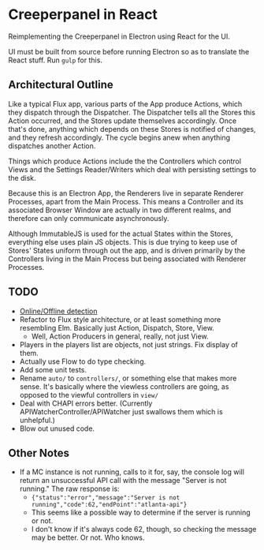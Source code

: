 Creeperpanel in React
=====================

Reimplementing the Creeperpanel in Electron using React for the UI.

UI must be built from source before running Electron so as to translate the React stuff.  Run `gulp` for this.



Architectural Outline
---------------------

Like a typical Flux app, various parts of the App produce Actions, which they dispatch through the Dispatcher.  The Dispatcher tells all the Stores this Action occurred, and the Stores update themselves accordingly.  Once that's done, anything which depends on these Stores is notified of changes, and they refresh accordingly.  The cycle begins anew when anything dispatches another Action.

Things which produce Actions include the the Controllers which control Views and the Settings Reader/Writers which deal with persisting settings to the disk.

Because this is an Electron App, the Renderers live in separate Renderer Processes, apart from the Main Process.  This means a Controller and its associated Browser Window are actually in two different realms, and therefore can only communicate asynchronously.

Although ImmutableJS is used for the actual States within the Stores, everything else uses plain JS objects.  This is due trying to keep use of Stores' States uniform through out the app, and is driven primarily by the Controllers living in the Main Process but being associated with Renderer Processes.



TODO
----

- [Online/Offline detection](http://electron.atom.io/docs/v0.36.7/tutorial/online-offline-events/)
- Refactor to Flux style architecture, or at least something more resembling Elm.  Basically just Action, Dispatch, Store, View.
	- Well, Action Producers in general, really, not just View.
- Players in the players list are objects, not just strings.  Fix display of them.
- Actually use Flow to do type checking.
- Add some unit tests.
- Rename `auto/` to `controllers/`, or something else that makes more sense.  It's basically where the viewless controllers are going, as opposed to the viewful controllers in `view/`
- Deal with CHAPI errors better. (Currently APIWatcherController/APIWatcher just swallows them which is unhelpful.)
- Blow out unused code.



Other Notes
-----------

- If a MC instance is not running, calls to it for, say, the console log will return an unsuccessful API call with the message "Server is not running."  The raw response is:
	- `{"status":"error","message":"Server is not running","code":62,"endPoint":"atlanta-api"}`
	- This seems like a possible way to determine if the server is running or not.
	- I don't know if it's always code 62, though, so checking the message may be better.  Or not.  Who knows.
